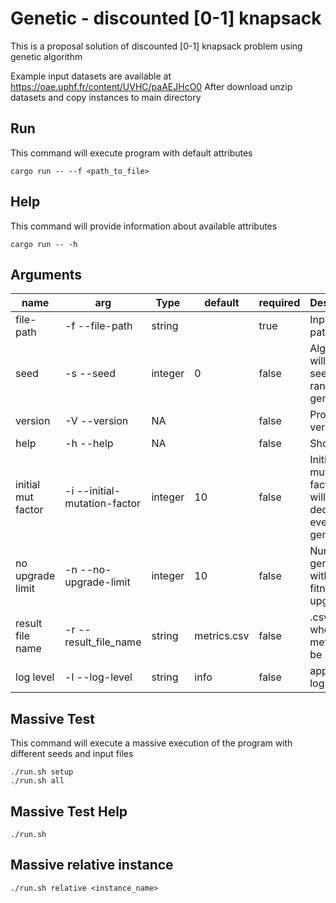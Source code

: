 # Genetic - discounted [0-1] knapsack

This is a proposal solution of discounted [0-1] knapsack problem using genetic algorithm

Example input datasets are available at https://oae.uphf.fr/content/UVHC/paAEJHcO0
After download unzip datasets and copy instances to main directory

## Run

This command will execute program with default attributes

```shell
cargo run -- --f <path_to_file>
```

## Help

This command will provide information about available attributes

```shell
cargo run -- -h
```

## Arguments

| **name**           | **arg**                      | **Type** | **default** | **required** | **Description**                                                |
|--------------------|------------------------------|----------|-------------|--------------|----------------------------------------------------------------|
| file-path          | -f --file-path               | string   |             | true         | Input file path                                                |
| seed               | -s --seed                    | integer  | 0           | false        | Algorithm will it as seed for random generator                 | 
| version            | -V --version                 | NA       |             | false        | Program version                                                |
| help               | -h --help                    | NA       |             | false        | Show help                                                      |
| initial mut factor | -i --initial-mutation-factor | integer  | 10          | false        | Initial mutation factor, it will decrease every 10 generations |
| no upgrade limit   | -n --no-upgrade-limit        | integer  | 10          | false        | Number of generations without fitness upgrade                  |
| result file name   | -r --result_file_name        | string   | metrics.csv | false        | .csv file where metrics will be stored                         |
| log level          | -l --log-level               | string   | info        | false        | application log level                                          |

## Massive Test

This command will execute a massive execution of the program with different seeds and input files

```shell
./run.sh setup
./run.sh all
```

## Massive Test Help

```shell
./run.sh
```

## Massive relative instance

```shell
./run.sh relative <instance_name>
```
